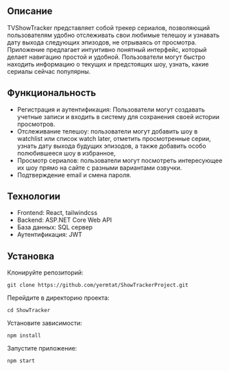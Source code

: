 ## Описание

TVShowTracker представляет собой трекер сериалов, позволяющий пользователям удобно отслеживать свои любимые телешоу и узнавать дату выхода следующих эпизодов, не отрываясь от просмотра. Приложение предлагает интуитивно понятный интерфейс, который делает навигацию простой и удобной. Пользователи могут быстро находить информацию о текущих и предстоящих шоу, узнать, какие сериалы сейчас популярны.

## Функциональность

- Регистрация и аутентификация: Пользователи могут создавать учетные записи и входить в систему для сохранения своей истории просмотров.
- Отслеживание телешоу: пользователи могут добавить шоу в watchlist или список watch later, отметить просмотренные серии, узнать дату выхода будущих эпизодов, а также добавить особо полюбившееся шоу в избранное,
- Просмотр сериалов: пользователи могут посмотреть интересующее их шоу прямо на сайте с разными вариантами озвучки.
- Подтверждение email и смена пароля.

## Технологии

- Frontend: React, tailwindcss
- Backend: ASP.NET Core Web API
- База данных: SQL сервер
- Аутентификация: JWT

## Установка

Клонируйте репозиторий:

    git clone https://github.com/yermtat/ShowTrackerProject.git

Перейдите в директорию проекта:

    cd ShowTracker

Установите зависимости:

    npm install

Запустите приложение:

    npm start
